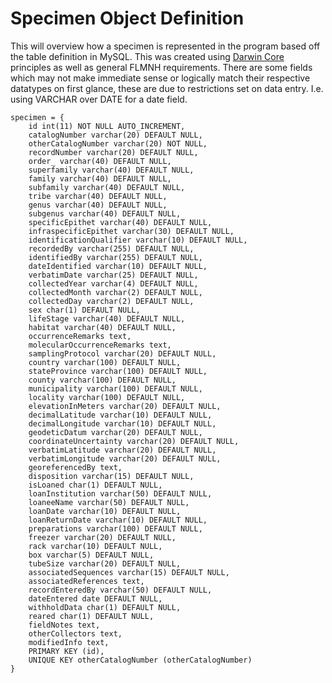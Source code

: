 # Specimen Object Definition

This will overview how a specimen is represented in the program based off the table definition in MySQL. This was created using <a href="https://dwc.tdwg.org/terms/">Darwin Core</a> principles as well as general FLMNH requirements. There are some fields which may not make immediate sense or logically match their respective datatypes on first glance, these are due to restrictions set on data entry. I.e. using VARCHAR over DATE for a date field.

```
specimen = {
    id int(11) NOT NULL AUTO_INCREMENT,
    catalogNumber varchar(20) DEFAULT NULL,
    otherCatalogNumber varchar(20) NOT NULL,
    recordNumber varchar(20) DEFAULT NULL,
    order_ varchar(40) DEFAULT NULL,
    superfamily varchar(40) DEFAULT NULL,
    family varchar(40) DEFAULT NULL,
    subfamily varchar(40) DEFAULT NULL,
    tribe varchar(40) DEFAULT NULL,
    genus varchar(40) DEFAULT NULL,
    subgenus varchar(40) DEFAULT NULL,
    specificEpithet varchar(40) DEFAULT NULL,
    infraspecificEpithet varchar(30) DEFAULT NULL,
    identificationQualifier varchar(10) DEFAULT NULL,
    recordedBy varchar(255) DEFAULT NULL,
    identifiedBy varchar(255) DEFAULT NULL,
    dateIdentified varchar(10) DEFAULT NULL,
    verbatimDate varchar(25) DEFAULT NULL,
    collectedYear varchar(4) DEFAULT NULL,
    collectedMonth varchar(2) DEFAULT NULL,
    collectedDay varchar(2) DEFAULT NULL,
    sex char(1) DEFAULT NULL,
    lifeStage varchar(40) DEFAULT NULL,
    habitat varchar(40) DEFAULT NULL,
    occurrenceRemarks text,
    molecularOccurrenceRemarks text,
    samplingProtocol varchar(20) DEFAULT NULL,
    country varchar(100) DEFAULT NULL,
    stateProvince varchar(100) DEFAULT NULL,
    county varchar(100) DEFAULT NULL,
    municipality varchar(100) DEFAULT NULL,
    locality varchar(100) DEFAULT NULL,
    elevationInMeters varchar(20) DEFAULT NULL,
    decimalLatitude varchar(10) DEFAULT NULL,
    decimalLongitude varchar(10) DEFAULT NULL,
    geodeticDatum varchar(20) DEFAULT NULL,
    coordinateUncertainty varchar(20) DEFAULT NULL,
    verbatimLatitude varchar(20) DEFAULT NULL,
    verbatimLongitude varchar(20) DEFAULT NULL,
    georeferencedBy text,
    disposition varchar(15) DEFAULT NULL,
    isLoaned char(1) DEFAULT NULL,
    loanInstitution varchar(50) DEFAULT NULL,
    loaneeName varchar(50) DEFAULT NULL,
    loanDate varchar(10) DEFAULT NULL,
    loanReturnDate varchar(10) DEFAULT NULL,
    preparations varchar(100) DEFAULT NULL,
    freezer varchar(20) DEFAULT NULL,
    rack varchar(10) DEFAULT NULL,
    box varchar(5) DEFAULT NULL,
    tubeSize varchar(20) DEFAULT NULL,
    associatedSequences varchar(15) DEFAULT NULL,
    associatedReferences text,
    recordEnteredBy varchar(50) DEFAULT NULL,
    dateEntered date DEFAULT NULL,
    withholdData char(1) DEFAULT NULL,
    reared char(1) DEFAULT NULL,
    fieldNotes text,
    otherCollectors text,
    modifiedInfo text,
    PRIMARY KEY (id),
    UNIQUE KEY otherCatalogNumber (otherCatalogNumber)
}
```

